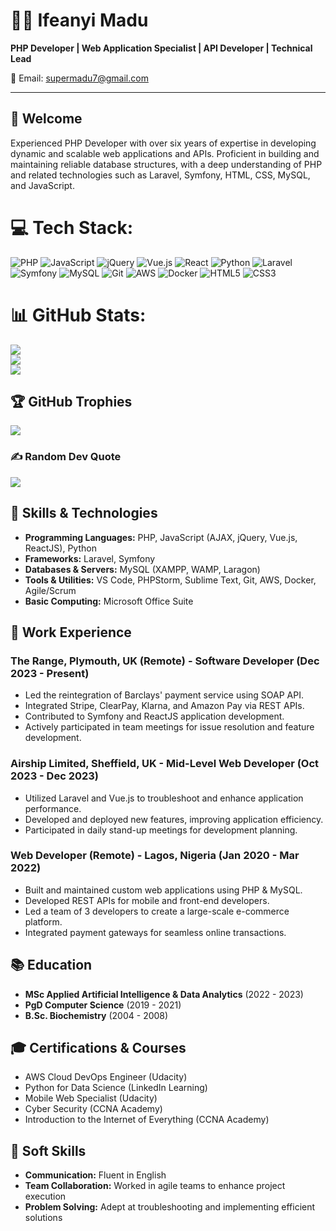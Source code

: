# 👨‍💻 Ifeanyi Madu

**PHP Developer | Web Application Specialist | API Developer | Technical Lead**

📧 Email: [supermadu7@gmail.com](mailto:supermadu7@gmail.com)

---

## 👋 Welcome

Experienced PHP Developer with over six years of expertise in developing dynamic and scalable web applications and APIs. Proficient in building and maintaining reliable database structures, with a deep understanding of PHP and related technologies such as Laravel, Symfony, HTML, CSS, MySQL, and JavaScript.

# 💻 Tech Stack:

![PHP](https://img.shields.io/badge/php-%23777BB4.svg?style=for-the-badge&logo=php&logoColor=white)
![JavaScript](https://img.shields.io/badge/javascript-%23323330.svg?style=for-the-badge&logo=javascript&logoColor=%23F7DF1E)
![jQuery](https://img.shields.io/badge/jquery-%230769AD.svg?style=for-the-badge&logo=jquery&logoColor=white)
![Vue.js](https://img.shields.io/badge/vue.js-%2335495e.svg?style=for-the-badge&logo=vuedotjs&logoColor=%234FC08D)
![React](https://img.shields.io/badge/react-%2320232a.svg?style=for-the-badge&logo=react&logoColor=%2361DAFB)
![Python](https://img.shields.io/badge/python-3670A0?style=for-the-badge&logo=python&logoColor=ffdd54)
![Laravel](https://img.shields.io/badge/laravel-%23FF2D20.svg?style=for-the-badge&logo=laravel&logoColor=white)
![Symfony](https://img.shields.io/badge/symfony-%23000000.svg?style=for-the-badge&logo=symfony&logoColor=white)
![MySQL](https://img.shields.io/badge/mysql-4479A1.svg?style=for-the-badge&logo=mysql&logoColor=white)
![Git](https://img.shields.io/badge/git-%23F05033.svg?style=for-the-badge&logo=git&logoColor=white)
![AWS](https://img.shields.io/badge/AWS-%23FF9900.svg?style=for-the-badge&logo=amazon-aws&logoColor=white)
![Docker](https://img.shields.io/badge/docker-%230db7ed.svg?style=for-the-badge&logo=docker&logoColor=white)
![HTML5](https://img.shields.io/badge/html5-%23E34F26.svg?style=for-the-badge&logo=html5&logoColor=white)
![CSS3](https://img.shields.io/badge/css3-%231572B6.svg?style=for-the-badge&logo=css3&logoColor=white)

# 📊 GitHub Stats:

![](https://github-readme-stats.vercel.app/api?username=supermadu7&theme=shades-of-purple&hide_border=false&include_all_commits=true&count_private=true)<br/>
![](https://github-readme-streak-stats.herokuapp.com/?user=supermadu7&theme=shades-of-purple&hide_border=false)<br/>
![](https://github-readme-stats.vercel.app/api/top-langs/?username=supermadu7&theme=shades-of-purple&hide_border=false&include_all_commits=true&count_private=true&layout=compact)

## 🏆 GitHub Trophies

![](https://github-profile-trophy.vercel.app/?username=supermadu7&theme=shades-of-purple&no-frame=false&no-bg=false&margin-w=4)

### ✍️ Random Dev Quote

![](https://quotes-github-readme.vercel.app/api?type=horizontal&theme=radical)

## 🚀 Skills & Technologies

- **Programming Languages:** PHP, JavaScript (AJAX, jQuery, Vue.js, ReactJS), Python
- **Frameworks:** Laravel, Symfony
- **Databases & Servers:** MySQL (XAMPP, WAMP, Laragon)
- **Tools & Utilities:** VS Code, PHPStorm, Sublime Text, Git, AWS, Docker, Agile/Scrum
- **Basic Computing:** Microsoft Office Suite

## 💼 Work Experience

### The Range, Plymouth, UK (Remote) - Software Developer (Dec 2023 - Present)

- Led the reintegration of Barclays' payment service using SOAP API.
- Integrated Stripe, ClearPay, Klarna, and Amazon Pay via REST APIs.
- Contributed to Symfony and ReactJS application development.
- Actively participated in team meetings for issue resolution and feature development.

### Airship Limited, Sheffield, UK - Mid-Level Web Developer (Oct 2023 - Dec 2023)

- Utilized Laravel and Vue.js to troubleshoot and enhance application performance.
- Developed and deployed new features, improving application efficiency.
- Participated in daily stand-up meetings for development planning.

### Web Developer (Remote) - Lagos, Nigeria (Jan 2020 - Mar 2022)

- Built and maintained custom web applications using PHP & MySQL.
- Developed REST APIs for mobile and front-end developers.
- Led a team of 3 developers to create a large-scale e-commerce platform.
- Integrated payment gateways for seamless online transactions.

## 📚 Education

- **MSc Applied Artificial Intelligence & Data Analytics** (2022 - 2023)
- **PgD Computer Science** (2019 - 2021)
- **B.Sc. Biochemistry** (2004 - 2008)

## 🎓 Certifications & Courses

- AWS Cloud DevOps Engineer (Udacity)
- Python for Data Science (LinkedIn Learning)
- Mobile Web Specialist (Udacity)
- Cyber Security (CCNA Academy)
- Introduction to the Internet of Everything (CCNA Academy)

## 🎯 Soft Skills

- **Communication:** Fluent in English
- **Team Collaboration:** Worked in agile teams to enhance project execution
- **Problem Solving:** Adept at troubleshooting and implementing efficient solutions
